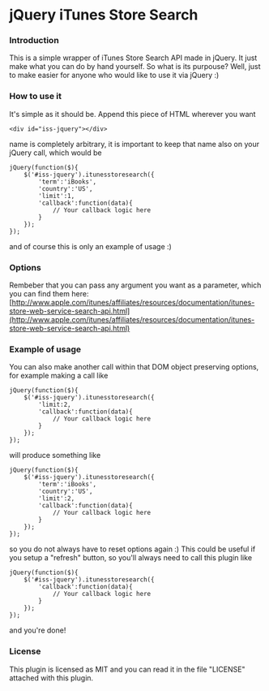 # jQuery iTunes Store Search #

### Introduction ###

This is a simple wrapper of iTunes Store Search API made in jQuery. It just make what you can do by hand yourself.
So what is its purpouse? Well, just to make easier for anyone who would like to use it via jQuery :)

### How to use it ###

It's simple as it should be. Append this piece of HTML wherever you want

	<div id="iss-jquery"></div>

name is completely arbitrary, it is important to keep that name also on your jQuery call, which would be

	jQuery(function($){
		$('#iss-jquery').itunesstoresearch({
			'term':'iBooks',
			'country':'US',
			'limit':1,
			'callback':function(data){
				// Your callback logic here
			}
		});
	});

and of course this is only an example of usage :)

### Options ###

Rembeber that you can pass any argument you want as a parameter, which you can find them here: [http://www.apple.com/itunes/affiliates/resources/documentation/itunes-store-web-service-search-api.html](http://www.apple.com/itunes/affiliates/resources/documentation/itunes-store-web-service-search-api.html)

### Example of usage ###

You can also make another call within that DOM object preserving options, for example making a call like

	jQuery(function($){
		$('#iss-jquery').itunesstoresearch({
			'limit:2,
			'callback':function(data){
				// Your callback logic here
			}
		});
	});

will produce something like

	jQuery(function($){
		$('#iss-jquery').itunesstoresearch({
			'term':'iBooks',
			'country':'US',
			'limit':2,
			'callback':function(data){
				// Your callback logic here
			}
		});
	});

so you do not always have to reset options again :) This could be useful if you setup a "refresh" button, so you'll always need to call this plugin like

	jQuery(function($){
		$('#iss-jquery').itunesstoresearch({
			'callback':function(data){
				// Your callback logic here
			}
		});
	});

and you're done!

### License ###

This plugin is licensed as MIT and you can read it in the file "LICENSE" attached with this plugin.

